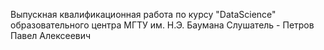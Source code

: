 Выпускная квалификационная работа по курсу "DataScience" образовательного центра МГТУ им. Н.Э. Баумана
Слушатель - Петров Павел Алексеевич 
